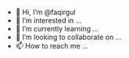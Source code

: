 - 👋 Hi, I’m @faqirgul
- 👀 I’m interested in ...
- 🌱 I’m currently learning ...
- 💞️ I’m looking to collaborate on ...
- 📫 How to reach me ...

<!---
faqirgul/faqirgul is a ✨ special ✨ repository because its `README.md` (this file) appears on your GitHub profile.
You can click the Preview link to take a look at your changes.
--->
